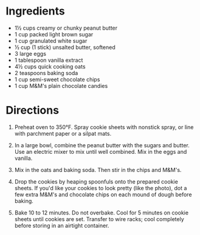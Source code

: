Ingredients
===========
- 1½ cups creamy or chunky peanut butter
- 1 cup packed light brown sugar
- 1 cup granulated white sugar
- ½ cup (1 stick) unsalted butter, softened
- 3 large eggs
- 1 tablespoon vanilla extract
- 4½ cups quick cooking oats
- 2 teaspoons baking soda
- 1 cup semi-sweet chocolate chips
- 1 cup M&M's plain chocolate candies

Directions
==========
1. Preheat oven to 350°F. Spray cookie sheets with nonstick spray, or line with 
   parchment paper or a silpat mats.

2. In a large bowl, combine the peanut butter with the sugars and butter. Use 
   an electric mixer to mix until well combined. Mix in the eggs and vanilla. 

3. Mix in the oats and baking soda. Then stir in the chips and M&M's.

4. Drop the cookies by heaping spoonfuls onto the prepared cookie sheets. If 
   you'd like your cookies to look pretty (like the photo), dot a few extra 
   M&M's and chocolate chips on each mound of dough before baking.

5. Bake 10 to 12 minutes. Do not overbake. Cool for 5 minutes on cookie sheets 
   until cookies are set. Transfer to wire racks; cool completely before 
   storing in an airtight container.
